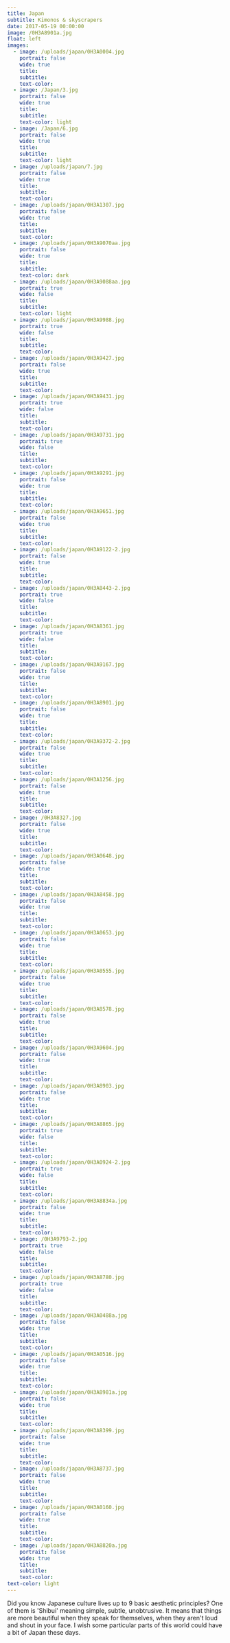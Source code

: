 ```yaml
---
title: Japan
subtitle: Kimonos & skyscrapers
date: 2017-05-19 00:00:00
image: /0H3A8901a.jpg
float: left
images:
  - image: /uploads/japan/0H3A0004.jpg
    portrait: false
    wide: true
    title:
    subtitle:
    text-color:
  - image: /Japan/3.jpg
    portrait: false
    wide: true
    title:
    subtitle:
    text-color: light
  - image: /Japan/6.jpg
    portrait: false
    wide: true
    title:
    subtitle:
    text-color: light
  - image: /uploads/japan/7.jpg
    portrait: false
    wide: true
    title:
    subtitle:
    text-color:
  - image: /uploads/japan/0H3A1307.jpg
    portrait: false
    wide: true
    title:
    subtitle:
    text-color:
  - image: /uploads/japan/0H3A9070aa.jpg
    portrait: false
    wide: true
    title:
    subtitle:
    text-color: dark
  - image: /uploads/japan/0H3A9088aa.jpg
    portrait: true
    wide: false
    title:
    subtitle:
    text-color: light
  - image: /uploads/japan/0H3A9988.jpg
    portrait: true
    wide: false
    title:
    subtitle:
    text-color:
  - image: /uploads/japan/0H3A9427.jpg
    portrait: false
    wide: true
    title:
    subtitle:
    text-color:
  - image: /uploads/japan/0H3A9431.jpg
    portrait: true
    wide: false
    title:
    subtitle:
    text-color:
  - image: /uploads/japan/0H3A9731.jpg
    portrait: true
    wide: false
    title:
    subtitle:
    text-color:
  - image: /uploads/japan/0H3A9291.jpg
    portrait: false
    wide: true
    title:
    subtitle:
    text-color:
  - image: /uploads/japan/0H3A9651.jpg
    portrait: false
    wide: true
    title:
    subtitle:
    text-color:
  - image: /uploads/japan/0H3A9122-2.jpg
    portrait: false
    wide: true
    title:
    subtitle:
    text-color:
  - image: /uploads/japan/0H3A8443-2.jpg
    portrait: true
    wide: false
    title:
    subtitle:
    text-color:
  - image: /uploads/japan/0H3A8361.jpg
    portrait: true
    wide: false
    title:
    subtitle:
    text-color:
  - image: /uploads/japan/0H3A9167.jpg
    portrait: false
    wide: true
    title:
    subtitle:
    text-color:
  - image: /uploads/japan/0H3A8901.jpg
    portrait: false
    wide: true
    title:
    subtitle:
    text-color:
  - image: /uploads/japan/0H3A9372-2.jpg
    portrait: false
    wide: true
    title:
    subtitle:
    text-color:
  - image: /uploads/japan/0H3A1256.jpg
    portrait: false
    wide: true
    title:
    subtitle:
    text-color:
  - image: /0H3A8327.jpg
    portrait: false
    wide: true
    title:
    subtitle:
    text-color:
  - image: /uploads/japan/0H3A0648.jpg
    portrait: false
    wide: true
    title:
    subtitle:
    text-color:
  - image: /uploads/japan/0H3A8458.jpg
    portrait: false
    wide: true
    title:
    subtitle:
    text-color:
  - image: /uploads/japan/0H3A0653.jpg
    portrait: false
    wide: true
    title:
    subtitle:
    text-color:
  - image: /uploads/japan/0H3A0555.jpg
    portrait: false
    wide: true
    title:
    subtitle:
    text-color:
  - image: /uploads/japan/0H3A8578.jpg
    portrait: false
    wide: true
    title:
    subtitle:
    text-color:
  - image: /uploads/japan/0H3A9604.jpg
    portrait: false
    wide: true
    title:
    subtitle:
    text-color:
  - image: /uploads/japan/0H3A8903.jpg
    portrait: false
    wide: true
    title:
    subtitle:
    text-color:
  - image: /uploads/japan/0H3A8865.jpg
    portrait: true
    wide: false
    title:
    subtitle:
    text-color:
  - image: /uploads/japan/0H3A0924-2.jpg
    portrait: true
    wide: false
    title:
    subtitle:
    text-color:
  - image: /uploads/japan/0H3A8834a.jpg
    portrait: false
    wide: true
    title:
    subtitle:
    text-color:
  - image: /0H3A9793-2.jpg
    portrait: true
    wide: false
    title:
    subtitle:
    text-color:
  - image: /uploads/japan/0H3A8780.jpg
    portrait: true
    wide: false
    title:
    subtitle:
    text-color:
  - image: /uploads/japan/0H3A0488a.jpg
    portrait: false
    wide: true
    title:
    subtitle:
    text-color:
  - image: /uploads/japan/0H3A0516.jpg
    portrait: false
    wide: true
    title:
    subtitle:
    text-color:
  - image: /uploads/japan/0H3A8981a.jpg
    portrait: false
    wide: true
    title:
    subtitle:
    text-color:
  - image: /uploads/japan/0H3A8399.jpg
    portrait: false
    wide: true
    title:
    subtitle:
    text-color:
  - image: /uploads/japan/0H3A8737.jpg
    portrait: false
    wide: true
    title:
    subtitle:
    text-color:
  - image: /uploads/japan/0H3A0160.jpg
    portrait: false
    wide: true
    title:
    subtitle:
    text-color:
  - image: /uploads/japan/0H3A8820a.jpg
    portrait: false
    wide: true
    title:
    subtitle:
    text-color:
text-color: light
---
```


Did you know Japanese culture lives up to 9 basic aesthetic principles? One of them is 'Shibui' meaning simple, subtle, unobtrusive. It means that things are more beautiful when they speak for themselves, when they aren't loud and shout in your face. I wish some particular parts of this world could have a bit of Japan these days.